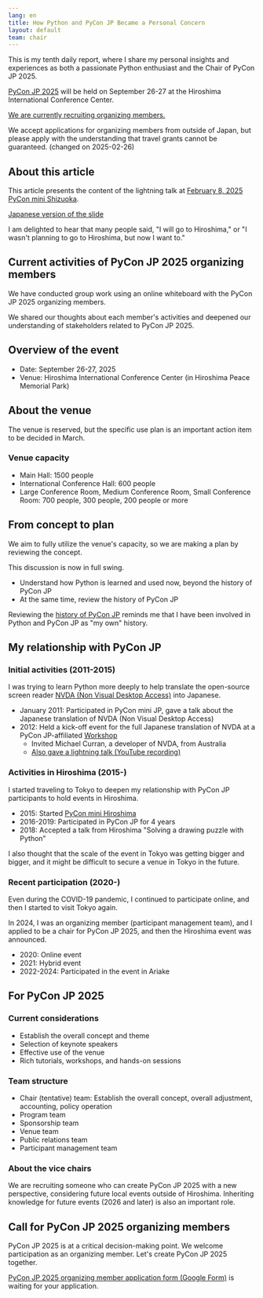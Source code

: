 ```yaml
---
lang: en
title: How Python and PyCon JP Became a Personal Concern
layout: default
team: chair
---
```


This is my tenth daily report, where I share my personal insights and experiences as both a passionate Python enthusiast and the Chair of PyCon JP 2025.

[PyCon JP 2025](https://2025.pycon.jp/) will be held on September 26-27 at the Hiroshima International Conference Center.

[We are currently recruiting organizing members.](https://forms.gle/7irqYKhZVj7AY7LfA)

We accept applications for organizing members from outside of Japan, but please apply with the understanding that travel grants cannot be guaranteed. (changed on 2025-02-26)

## About this article

This article presents the content of the lightning talk at [February 8, 2025 PyCon mini Shizuoka](https://shizuoka.pycon.jp/2024-continue/info).

<script async class="docswell-embed" src="https://www.docswell.com/assets/libs/docswell-embed/docswell-embed.min.js" data-src="https://www.docswell.com/slide/5XEGGN/embed" data-aspect="0.5625"></script>

[Japanese version of the slide](https://www.docswell.com/s/nishimotz/5XEGGN-2025-02-08-174547)

I am delighted to hear that many people said, "I will go to Hiroshima," or "I wasn't planning to go to Hiroshima, but now I want to."

## Current activities of PyCon JP 2025 organizing members

We have conducted group work using an online whiteboard with the PyCon JP 2025 organizing members.

We shared our thoughts about each member's activities and deepened our understanding of stakeholders related to PyCon JP 2025.

## Overview of the event

- Date: September 26-27, 2025
- Venue: Hiroshima International Conference Center (in Hiroshima Peace Memorial Park)

## About the venue

The venue is reserved, but the specific use plan is an important action item to be decided in March.

### Venue capacity

- Main Hall: 1500 people
- International Conference Hall: 600 people
- Large Conference Room, Medium Conference Room, Small Conference Room: 700 people, 300 people, 200 people or more

## From concept to plan

We aim to fully utilize the venue's capacity, so we are making a plan by reviewing the concept.

This discussion is now in full swing.

- Understand how Python is learned and used now, beyond the history of PyCon JP
- At the same time, review the history of PyCon JP

Reviewing the [history of PyCon JP](https://www.pycon.jp/organizer/) reminds me that I have been involved in Python and PyCon JP as "my own" history.

## My relationship with PyCon JP

### Initial activities (2011-2015)

I was trying to learn Python more deeply to help translate the open-source screen reader [NVDA (Non Visual Desktop Access)](https://www.nvaccess.org/) into Japanese.

- January 2011: Participated in PyCon mini JP, gave a talk about the Japanese translation of NVDA (Non Visual Desktop Access)
- 2012: Held a kick-off event for the full Japanese translation of NVDA at a PyCon JP-affiliated [Workshop](https://workshop.nvda.jp/)
  - Invited Michael Curran, a developer of NVDA, from Australia
  - [Also gave a lightning talk (YouTube recording)](https://www.youtube.com/live/FDOrCsJ76lM?si=8bdcj2gjTApguA56&t=411)

### Activities in Hiroshima (2015-)

I started traveling to Tokyo to deepen my relationship with PyCon JP participants to hold events in Hiroshima.

- 2015: Started [PyCon mini Hiroshima](https://hiroshima.pycon.jp/2015/)
- 2016-2019: Participated in PyCon JP for 4 years
- 2018: Accepted a talk from Hiroshima "Solving a drawing puzzle with Python"

I also thought that the scale of the event in Tokyo was getting bigger and bigger, and it might be difficult to secure a venue in Tokyo in the future.

### Recent participation (2020-)

Even during the COVID-19 pandemic, I continued to participate online, and then I started to visit Tokyo again.

In 2024, I was an organizing member (participant management team), and I applied to be a chair for PyCon JP 2025, and then the Hiroshima event was announced.

- 2020: Online event
- 2021: Hybrid event
- 2022-2024: Participated in the event in Ariake

## For PyCon JP 2025

### Current considerations

- Establish the overall concept and theme
- Selection of keynote speakers
- Effective use of the venue
- Rich tutorials, workshops, and hands-on sessions

### Team structure

- Chair (tentative) team: Establish the overall concept, overall adjustment, accounting, policy operation
- Program team
- Sponsorship team
- Venue team
- Public relations team
- Participant management team

### About the vice chairs

We are recruiting someone who can create PyCon JP 2025 with a new perspective, considering future local events outside of Hiroshima. Inheriting knowledge for future events (2026 and later) is also an important role.

## Call for PyCon JP 2025 organizing members

PyCon JP 2025 is at a critical decision-making point. We welcome participation as an organizing member. Let's create PyCon JP 2025 together.

[PyCon JP 2025 organizing member application form (Google Form)](https://forms.gle/7irqYKhZVj7AY7LfA) is waiting for your application.
